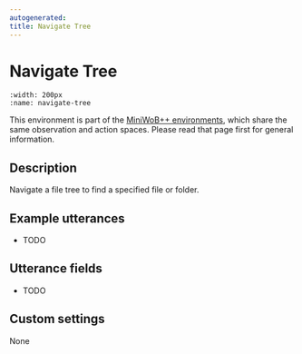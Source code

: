 ```yaml
---
autogenerated:
title: Navigate Tree
---
```


# Navigate Tree

```{figure} ../../_static/videos/miniwob/navigate-tree.gif 
:width: 200px
:name: navigate-tree
```

This environment is part of the <a href='..'>MiniWoB++ environments</a>, which share the same observation and action spaces. Please read that page first for general information.

## Description

Navigate a file tree to find a specified file or folder.

## Example utterances

* TODO

## Utterance fields

* TODO

## Custom settings

None
